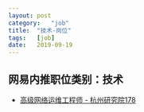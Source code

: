 ```yaml
---
layout:	post
category:	"job"
title:	"技术-岗位"
tags:	[job]
date:	2019-09-19
---
```

## 网易内推职位类别：技术
- [高级网络运维工程师 - 杭州研究院178](http://mobile.bole.netease.com/bole/boleDetail?id=17064&employeeId=346f03c3cda5f04c&key=all)
